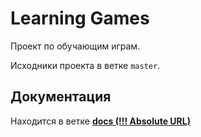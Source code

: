 ﻿Learning Games
===============

Проект по обучающим играм. 

Исходники проекта в ветке `master`.

Документация
---------------
Находится в ветке [**docs (!!! Absolute URL)**](https://github.com/s-stude/LearningGames/tree/docs)
